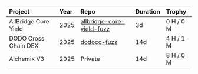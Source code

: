| Project | Year | Repo | Duration | Trophy |
|:-------- |:---- |:------ |:------ |:------ |
| AllBridge Core Yield | 2025 | [allbridge-core-yield-fuzz](https://github.com/pyk/allbridge-core-yield-fuzz) | 3d | 0 H / 0 M |
| DODO Cross Chain DEX  | 2025 | [dodocc-fuzz](https://github.com/pyk/dodocc-fuzz) | 14d | 4 H / 1 M |
| Alchemix V3  | 2025 | Private | 14d | 8 H / 0 M |
